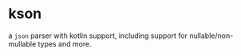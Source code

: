# kson
a `json` parser with kotlin support, including support for nullable/non-mullable types and more.
